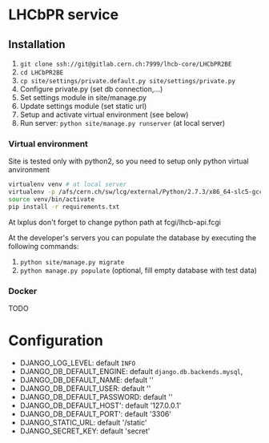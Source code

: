 # LHCbPR service


## Installation

1. `git clone ssh://git@gitlab.cern.ch:7999/lhcb-core/LHCbPR2BE`
1. `cd LHCbPR2BE`
1. `cp site/settings/private.default.py site/settings/private.py`
1. Configure  private.py (set db connection,...)
1. Set settings module in site/manage.py
1. Update settings module (set static url)
1. Setup and activate virtual environment (see below)
1. Run server: `python site/manage.py runserver`  (at local server)

### Virtual environment

Site is tested only with python2, so you need to setup only python virtual anvironment


```sh
virtualenv venv # at local server
virtualenv -p /afs/cern.ch/sw/lcg/external/Python/2.7.3/x86_64-slc5-gcc47-opt/bin/python venv # at lxplus
source venv/bin/activate
pip install -r requirements.txt
```

At lxplus don't forget to change python path at fcgi/lhcb-api.fcgi

At the developer's servers you can populate the database by executing the following commands:

1. `python site/manage.py migrate`
1. `python manage.py populate` (optional, fill empty database with test data)

### Docker

TODO


# Configuration

- DJANGO_LOG_LEVEL: default `INFO`
- DJANGO_DB_DEFAULT_ENGINE: default `django.db.backends.mysql`,
- DJANGO_DB_DEFAULT_NAME: default ''
- DJANGO_DB_DEFAULT_USER: default ''
- DJANGO_DB_DEFAULT_PASSWORD: default ''
- DJANGO_DB_DEFAULT_HOST': default '127.0.0.1'
- DJANGO_DB_DEFAULT_PORT': default '3306'
- DJANGO_STATIC_URL: default '/static'
- DJANGO_SECRET_KEY: default 'secret'
